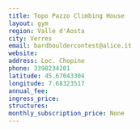 ```yaml
---
title: Topo Pazzo Climbing House
layout: gym
region: Valle d'Aosta
city: Verres
email: bardbouldercontest@alice.it
website: 
address: Loc. Chopine
phone: 3398234201
latitude: 45.67043304
longitude: 7.68323517
annual_fee: 
ingress_price: 
structures: 
monthly_subscription_price: None
---
```



